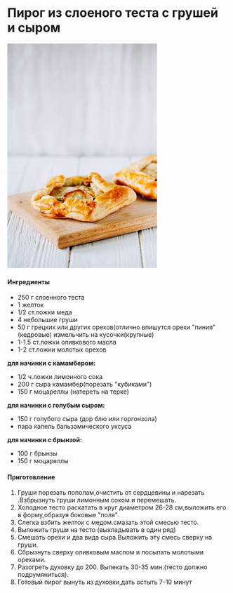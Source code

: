 ﻿---
image: ../pics/pear-pie.jpg
---
# Пирог из слоеного теста с грушей и сыром

![Пирог из слоеного теста с грушей и сыром](../pics/pear-pie.jpg)

#### Ингредиенты

* 250 г слоенного теста
* 1 желток
* 1/2 ст.ложки меда
* 4 небольшие груши
* 50 г грецких или других орехов\(отлично впишутся орехи "пиния"\(кедровые\) измельчить на кусочки\(крупные\)
* 1-1.5 ст.ложки оливкового масла
* 1-2 ст.ложки молотых орехов

**для начинки с камамбером:**

* 1/2 ч.ложки лимонного сока
* 200 г сыра камамбер\(порезать "кубиками"\)
* 150 г моцареллы \(натереть на терке\)

**для начинки с голубым сыром:**

* 150 г голубого сыра \(дор блю или горгонзола\)
* пара капель бальзамического уксуса

**для начинки с брынзой:**

* 100 г брынзы
* 150 г моцареллы

#### Приготовление

1. Груши порезать пополам,очистить от сердцевины и нарезать .Взбрызнуть груши лимонным соком и перемешать.
2. Холодное тесто раскатать в круг диаметром 26-28 см,выложить его в форму,образуя боковые "поля".
3. Слегка взбить желток с медом.смазать этой смесью тесто.
4. Выложить груши на тесто \(выкладывать в один ряд\)
5. Смешать орехи и два вида сыра.Выложить эту смесь сверху на груши.
6. Сбрызнуть сверху оливковым маслом и посыпать молотыми орехами.
7. Разогреть духовку до 200. Выпекать 30-35 мин.\(тесто должно подрумяниться\).
8. Готовый пирог вынуть из духовки,дать остыть 7-10 минут

